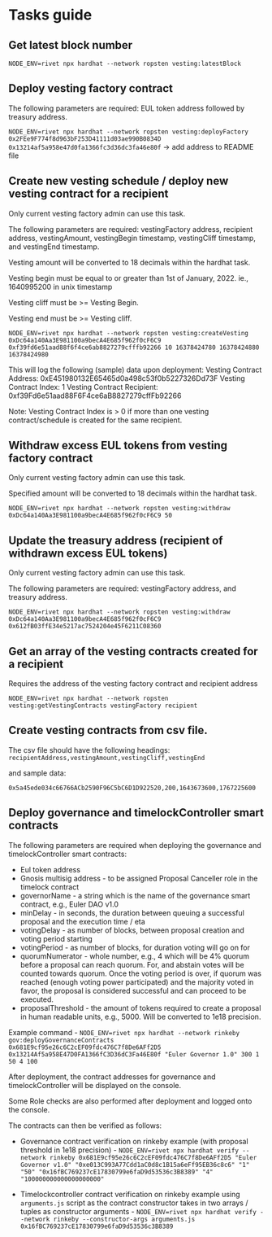 # Tasks guide


## Get latest block number

`NODE_ENV=rivet npx hardhat --network ropsten vesting:latestBlock`


## Deploy vesting factory contract

The following parameters are required: EUL token address followed by treasury address.

`NODE_ENV=rivet npx hardhat --network ropsten vesting:deployFactory 0x2FEe9F774f8d963bF253D41111d03ae990B0834D 0x13214af5a958e47d0fa1366fc3d36dc3fa46e80f`
 -> add address to README file


## Create new vesting schedule / deploy new vesting contract for a recipient 

Only current vesting factory admin can use this task.

The following parameters are required: vestingFactory address, recipient address, vestingAmount, vestingBegin timestamp, vestingCliff timestamp, and vestingEnd timestamp.

Vesting amount will be converted to 18 decimals within the hardhat task.

Vesting begin must be equal to or greater than 1st of January, 2022. ie., 1640995200 in unix timestamp 

Vesting cliff must be >= Vesting Begin.

Vesting end must be >= Vesting cliff.

`NODE_ENV=rivet npx hardhat --network ropsten vesting:createVesting 0xDc64a140Aa3E981100a9becA4E685f962f0cF6C9 0xf39fd6e51aad88f6f4ce6ab8827279cfffb92266 10 16378424780 16378424880 16378424980` 

This will log the following (sample) data upon deployment:
Vesting Contract Address: 0xE451980132E65465d0a498c53f0b5227326Dd73F
Vesting Contract Index: 1 
Vesting Contract Recipient: 0xf39Fd6e51aad88F6F4ce6aB8827279cffFb92266

Note: Vesting Contract Index is > 0 if more than one vesting contract/schedule is created for the same recipient.


## Withdraw excess EUL tokens from vesting factory contract

Only current vesting factory admin can use this task.

Specified amount will be converted to 18 decimals within the hardhat task.

`NODE_ENV=rivet npx hardhat --network ropsten vesting:withdraw 0xDc64a140Aa3E981100a9becA4E685f962f0cF6C9 50`


## Update the treasury address (recipient of withdrawn excess EUL tokens)

Only current vesting factory admin can use this task.

The following parameters are required: vestingFactory address, and treasury address.

`NODE_ENV=rivet npx hardhat --network ropsten vesting:withdraw 0xDc64a140Aa3E981100a9becA4E685f962f0cF6C9 0x612fB03ffE34e5217ac7524204e45F6211C08360`


## Get an array of the vesting contracts created for a recipient

Requires the address of the vesting factory contract and recipient address

`NODE_ENV=rivet npx hardhat --network ropsten vesting:getVestingContracts vestingFactory recipient`


## Create vesting contracts from csv file. 

The csv file should have the following headings: 
`recipientAddress,vestingAmount,vestingCliff,vestingEnd`

and sample data:

`0x5a45ede034c66766ACb2590F96C5bC6D1D922520,200,1643673600,1767225600`


## Deploy governance and timelockController smart contracts 

The following parameters are required when deploying the governance and timelockController smart contracts:
* Eul token address
* Gnosis multisig address - to be assigned Proposal Canceller role in the timelock contract
* governorName - a string which is the name of the governance smart contract, e.g., Euler DAO v1.0
* minDelay - in seconds, the duration between queuing a successful proposal and the execution time / eta
* votingDelay - as number of blocks, between proposal creation and voting period starting
* votingPeriod - as number of blocks, for duration voting will go on for
* quorumNumerator - whole number, e.g., 4 which will be 4% quorum before a proposal can reach quorum. For, and abstain votes will be counted towards quorum. Once the voting period is over, if quorum was reached (enough voting power participated) and the majority voted in favor, the proposal is considered successful and can proceed to be executed.
* proposalThreshold - the amount of tokens required to create a proposal in human readable units, e.g., 5000. Will be converted to 1e18 precision.

Example command - `NODE_ENV=rivet npx hardhat --network rinkeby gov:deployGovernanceContracts 0x681E9cf95e26c6C2cEF09fdc476C7f8De6AFf2D5 0x13214Af5a958E47D0FA1366fC3D36dC3Fa46E80f "Euler Governor 1.0" 300 1 50 4 100`

After deployment, the contract addresses for governance and timelockController will be displayed on the console. 

Some Role checks are also performed after deployment and logged onto the console.

The contracts can then be verified as follows:
* Governance contract verification on rinkeby example (with proposal threshold in 1e18 precision) - `NODE_ENV=rivet npx hardhat verify --network rinkeby 0x681E9cf95e26c6C2cEF09fdc476C7f8De6AFf2D5 "Euler Governor v1.0" "0xe013C993A77Cdd1aC0d8c1B15a6eFf95EB36c8c6" "1" "50" "0x16fBC769237cE17830799e6faD9d53536c3B8389" "4" "100000000000000000000"`

* Timelockcontroller contract verification on rinkeby example using `arguments.js` script as the contract constructor takes in two arrays / tuples as constructor arguments - `NODE_ENV=rivet npx hardhat verify --network rinkeby --constructor-args arguments.js 0x16fBC769237cE17830799e6faD9d53536c3B8389`
